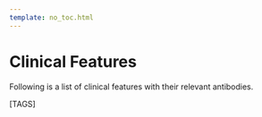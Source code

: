 ```yaml
---
template: no_toc.html
---
```


# Clinical Features

Following is a list of clinical features with their relevant antibodies.

[TAGS]
